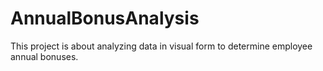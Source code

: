 # AnnualBonusAnalysis
This project is about analyzing data in visual form to determine employee annual bonuses.
